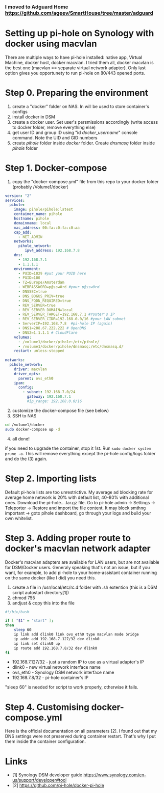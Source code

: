 ### I moved to Adguard Home https://github.com/ageev/SmartHouse/tree/master/adguard

# Setting up pi-hole on Synology with docker using macvlan
There are multiple ways to have pi-hole installed: native app, Virtual Machine, docker host, docker macvlan. I tried them all, docker macvlan is the best one (macvlan == separate virtual network adapter). Only last option gives you opportunety to run pi-hole on 80/443 opened ports. 

# Step 0. Preparing the environment
1. create a "docker" folder on NAS. In will be used to store container's configs
2. install docker in DSM
3. create a docker user. Set user's persmissions accordingly (write access to docker folder, remove everything else)
4. get user ID and group ID using "id *docker_username*" console command. Note the UID and GID numbers
5. create *pihole* folder inside *docker* folder. Create *dnsmasq* folder inside *pihole* folder
  
# Step 1. Docker-compose
1. copy the "docker-compose.yml" file from this repo to your docker folder (probably /Volume1/docker)
```yml
version: "2"
services:
  pihole:
    image: pihole/pihole:latest
    container_name: pihole
    hostname: pihole
    domainname: local
    mac_address: 00:fa:c0:fa:c0:aa
    cap_add:
      - NET_ADMIN
    networks:
      pihole_network:
         ipv4_address: 192.168.7.8
    dns:
      - 192.168.7.1
      - 1.1.1.1
    environment:
      - PUID=1029 #put your PUID here
      - PGID=100
      - TZ=Europe/Amsterdam
      - WEBPASSWORD=p@ssw0rd #your p@ssw0rd
      - DNSSEC=true
      - DNS_BOGUS_PRIV=true
      - DNS_FQDN_REQUIRED=true
      - REV_SERVER=true
      - REV_SERVER_DOMAIN=local
      - REV_SERVER_TARGET=192.168.7.1 #router's IP
      - REV_SERVER_CIDR=192.168.0.0/16 #your LAN subnet
      - ServerIP=192.168.7.8  #pi-hole IP (again)
      - DNS1=208.67.222.222 # OpenDNS
      - DNS2=1.1.1.1 # CloudFlare
    volumes:
      - /volume1/docker/pihole:/etc/pihole/
      - /volume1/docker/pihole/dnsmasq:/etc/dnsmasq.d/
    restart: unless-stopped
    
networks:
  pihole_network:
    driver: macvlan
    driver_opts:
      parent: ovs_eth0
    ipam:
      config:
        - subnet: 192.168.7.0/24
          gateway: 192.168.7.1
          #ip_range: 192.168.0.0/16

```
2. customize the docker-compose file (see below)
3. SSH to NAS
```bash
cd /volume1/docker
sudo docker-compose up -d
```
4. all done!

if you need to upgrade the container, stop it 1st. Run ```sudo docker system prune -a```. This will remove everything except the pi-hole config/logs folder and do the (3) again.

# Step 2. Importing lists
Default pi-hole lists are too unrestrictive. My average ad blocking rate for average home network is 20% with default list, 40-80% with additional ones. 
Download the pi-hole....tar.gz file. Go to pi-hole admin -> Settings -> Teleporter -> Restore and import the file content.
It may block smthng important -> goto pihole dashboard, go through your logs and build your own whitelist.

# Step 3. Adding proper route to docker's macvlan network adapter
Docker's macvlan adapters are available for LAN users, but are not available for DSM/Docker users. Generaly speaking that's not an issue, but if you want, for example, to add pi-hole to your home-assistant container running on the same docker (like I did) you need this.
1. create a file in /usr/local/etc/rc.d folder with .sh extention (this is a DSM script autostart directory[1])
2. chmod 755 <filename>
3. andjust & copy this into the file

```bash
#!/bin/bash

if [ "$1" = "start" ];
then
    sleep 60
    ip link add dlink0 link ovs_eth0 type macvlan mode bridge
    ip addr add 192.168.7.127/32 dev dlink0
    ip link set dlink0 up
    ip route add 192.168.7.8/32 dev dlink0
fi
```
* 192.168.7.127/32 - just a random IP to use as a virtual adapter's IP
* dlink0 - new virtual network interface name
* ovs_eth0 - Synology DSM network interface name
* 192.168.7.8/32 - pi-hole container's IP

"sleep 60" is needed for script to work properly, otherwise it fails. 

# Step 4. Customising docker-compose.yml 
Here is the official documentation on all parameters [2]. I found out that my DNS settings were not preserved during container restart. That's why I put them inside the container configuration.
  
# Links
* [1] Synology DSM developer guide https://www.synology.com/en-us/support/developer#tool
* [2] https://github.com/pi-hole/docker-pi-hole
